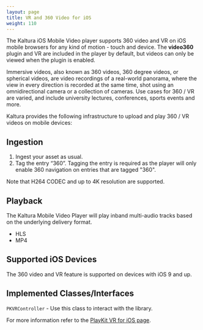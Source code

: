```yaml
---
layout: page
title: VR and 360 Video for iOS
weight: 110
---
```


The Kaltura iOS Mobile Video player supports 360 video and VR on iOS mobile browsers for any kind of motion - touch and device. The **video360** plugin and VR are included in the player by default, but videos can only be viewed when the plugin is enabled.

Immersive videos, also known as 360 videos, 360 degree videos, or spherical videos, are video recordings of a real-world panorama, where the view in every direction is recorded at the same time, shot using an omnidirectional camera or a collection of cameras.
Use cases for 360 / VR are varied, and include university lectures, conferences, sports events and more.

Kaltura provides the following infrastructure to upload and play 360 / VR videos on mobile devices:

## Ingestion  

1. Ingest your asset as usual. 
2. Tag the entry “360”. Tagging the entry is required as the player will only enable 360 navigation on entries that are tagged "360". 

Note that H264 CODEC and up to 4K resolution are supported. 

## Playback  

The Kaltura Mobile Video Player will play inband multi-audio tracks based on the underlying delivery format.
* HLS
* MP4

## Supported iOS Devices  

The 360 video and VR feature is supported on devices with iOS 9 and up.


## Implemented Classes/Interfaces  

`PKVRController` - Use this class to interact with the library.

For more information refer to the [PlayKit VR for iOS page](https://kaltura.github.io/playkit-ios-vr/).
